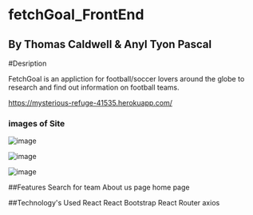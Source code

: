 # fetchGoal_FrontEnd

## By Thomas Caldwell & Anyl Tyon Pascal

#Desription

FetchGoal is an appliction for football/soccer lovers around the globe to research and find out information on football teams. 

https://mysterious-refuge-41535.herokuapp.com/

### images of Site 

![image](https://user-images.githubusercontent.com/62086912/93213729-1bbf8200-f719-11ea-9d73-53e3c2d3bd64.png)

![image](https://user-images.githubusercontent.com/62086912/93213898-50cbd480-f719-11ea-8599-70825bc4cbb7.png)

![image](https://user-images.githubusercontent.com/62086912/93214028-7c4ebf00-f719-11ea-8454-10af6b93796c.png)


##Features
Search for team
About us page
home page 


##Technology's Used
React
React Bootstrap
React Router
axios
